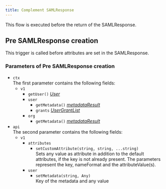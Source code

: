 ```yaml
---
title: Complement SAMLResponse
---
```


This flow is executed before the return of the SAMLResponse.

## Pre SAMLResponse creation

This trigger is called before attributes are set in the SAMLResponse.

### Parameters of Pre SAMLResponse creation

- `ctx`  
  The first parameter contains the following fields:
  - `v1`
    - `getUser()` [*User*](./objects#user)
    - `user`
      - `getMetadata()` [*metadataResult*](./objects#metadata-result)
      - `grants` [*UserGrantList*](./objects#user-grant-list)
    - `org`
      - `getMetadata()` [*metadataResult*](./objects#metadata-result)
- `api`  
  The second parameter contains the following fields:
  - `v1`
    - `attributes`
      - `setCustomAttribute(string, string, ...string)`  
        Sets any value as attribute in addition to the default attributes, if the key is not already present. The parameters represent the key, nameFormat and the attributeValue(s).
    - `user`
      - `setMetadata(string, Any)`  
        Key of the metadata and any value
